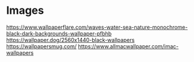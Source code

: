 # Images
https://www.wallpaperflare.com/waves-water-sea-nature-monochrome-black-dark-backgrounds-wallpaper-pfbhb
https://wallpaper.dog/2560x1440-black-wallpapers
https://wallpapersmug.com/
https://www.allmacwallpaper.com/imac-wallpapers
